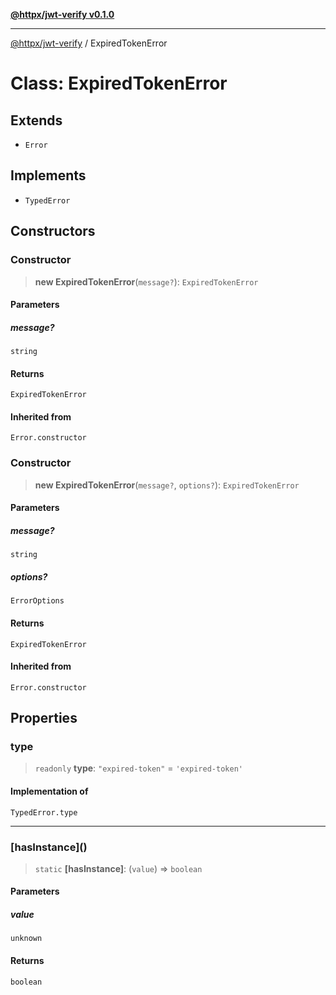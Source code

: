 [**@httpx/jwt-verify v0.1.0**](../README.md)

***

[@httpx/jwt-verify](../README.md) / ExpiredTokenError

# Class: ExpiredTokenError

## Extends

- `Error`

## Implements

- `TypedError`

## Constructors

### Constructor

> **new ExpiredTokenError**(`message?`): `ExpiredTokenError`

#### Parameters

##### message?

`string`

#### Returns

`ExpiredTokenError`

#### Inherited from

`Error.constructor`

### Constructor

> **new ExpiredTokenError**(`message?`, `options?`): `ExpiredTokenError`

#### Parameters

##### message?

`string`

##### options?

`ErrorOptions`

#### Returns

`ExpiredTokenError`

#### Inherited from

`Error.constructor`

## Properties

### type

> `readonly` **type**: `"expired-token"` = `'expired-token'`

#### Implementation of

`TypedError.type`

***

### \[hasInstance\]()

> `static` **\[hasInstance\]**: (`value`) => `boolean`

#### Parameters

##### value

`unknown`

#### Returns

`boolean`
